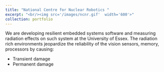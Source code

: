 ```yaml
---
title: "National Centre for Nuclear Robotics "
excerpt: "<br/><img src='/images/ncnr.gif'  width='600'>"
collection: portfolio
---
```


We are developing resilient embedded systems software and measuring radiation effects on such system at the University of Essex.
The radiation rich environments jeopardize the reliability of the vision sensors, memory, processors by causing:
- Transient damage
- Permanent damage 

<!-- ## News
- 06/2022: our paper "[Using Machine Learning for Anomaly Detection on a System-on-Chip under Gamma Radiation](https://www.sciencedirect.com/science/article/pii/S1738573322003102)" has been published in Nuclear Engineering and Technology.
- 03/2022: we presented our work in [A Workshop on Self-Driving Cars and Reliability](https://www.isis.stfc.ac.uk/Pages/Workshop%20Programme%202022.pdf) at Rutherford Appleton laboratory, Oxford
- 03/2022: we participated and demonstrated our work in [Robots for a Safer World challenge](https://www.ukri.org/what-we-offer/our-main-funds/industrial-strategy-challenge-fund/future-of-mobility/robots-for-a-safer-world-challenge/) 
- 01/2022: our paper "[A Self-Adaptive SEU Mitigation Scheme for Embedded Systems in Extreme Radiation Environments](https://ieeexplore.ieee.org/abstract/document/9695516/)" has been published in IEEE Systems Journal. -->
